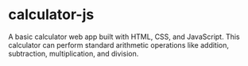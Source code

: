 # calculator-js
A basic calculator web app built with HTML, CSS, and JavaScript. This calculator can perform standard arithmetic operations like addition, subtraction, multiplication, and division.  
